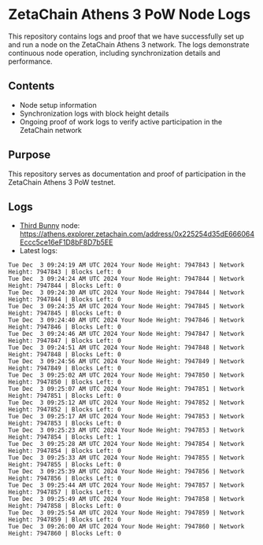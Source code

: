 # ZetaChain Athens 3 PoW Node Logs
This repository contains logs and proof that we have successfully set up and run a node on the ZetaChain Athens 3 network. The logs demonstrate continuous node operation, including synchronization details and performance.

## Contents
- Node setup information
- Synchronization logs with block height details
- Ongoing proof of work logs to verify active participation in the ZetaChain network

## Purpose
This repository serves as documentation and proof of participation in the ZetaChain Athens 3 PoW testnet.

## Logs

- [Third Bunny](https://thirdbunny.xyz/) node: https://athens.explorer.zetachain.com/address/0x225254d35dE666064Eccc5ce16eF1D8bF8D7b5EE
- Latest logs:
```
Tue Dec  3 09:24:19 AM UTC 2024 Your Node Height: 7947843 | Network Height: 7947843 | Blocks Left: 0
Tue Dec  3 09:24:24 AM UTC 2024 Your Node Height: 7947844 | Network Height: 7947844 | Blocks Left: 0
Tue Dec  3 09:24:30 AM UTC 2024 Your Node Height: 7947844 | Network Height: 7947844 | Blocks Left: 0
Tue Dec  3 09:24:35 AM UTC 2024 Your Node Height: 7947845 | Network Height: 7947845 | Blocks Left: 0
Tue Dec  3 09:24:40 AM UTC 2024 Your Node Height: 7947846 | Network Height: 7947846 | Blocks Left: 0
Tue Dec  3 09:24:46 AM UTC 2024 Your Node Height: 7947847 | Network Height: 7947847 | Blocks Left: 0
Tue Dec  3 09:24:51 AM UTC 2024 Your Node Height: 7947848 | Network Height: 7947848 | Blocks Left: 0
Tue Dec  3 09:24:56 AM UTC 2024 Your Node Height: 7947849 | Network Height: 7947849 | Blocks Left: 0
Tue Dec  3 09:25:02 AM UTC 2024 Your Node Height: 7947850 | Network Height: 7947850 | Blocks Left: 0
Tue Dec  3 09:25:07 AM UTC 2024 Your Node Height: 7947851 | Network Height: 7947851 | Blocks Left: 0
Tue Dec  3 09:25:12 AM UTC 2024 Your Node Height: 7947852 | Network Height: 7947852 | Blocks Left: 0
Tue Dec  3 09:25:17 AM UTC 2024 Your Node Height: 7947853 | Network Height: 7947853 | Blocks Left: 0
Tue Dec  3 09:25:23 AM UTC 2024 Your Node Height: 7947853 | Network Height: 7947854 | Blocks Left: 1
Tue Dec  3 09:25:28 AM UTC 2024 Your Node Height: 7947854 | Network Height: 7947854 | Blocks Left: 0
Tue Dec  3 09:25:33 AM UTC 2024 Your Node Height: 7947855 | Network Height: 7947855 | Blocks Left: 0
Tue Dec  3 09:25:39 AM UTC 2024 Your Node Height: 7947856 | Network Height: 7947856 | Blocks Left: 0
Tue Dec  3 09:25:44 AM UTC 2024 Your Node Height: 7947857 | Network Height: 7947857 | Blocks Left: 0
Tue Dec  3 09:25:49 AM UTC 2024 Your Node Height: 7947858 | Network Height: 7947858 | Blocks Left: 0
Tue Dec  3 09:25:54 AM UTC 2024 Your Node Height: 7947859 | Network Height: 7947859 | Blocks Left: 0
Tue Dec  3 09:26:00 AM UTC 2024 Your Node Height: 7947860 | Network Height: 7947860 | Blocks Left: 0
```
